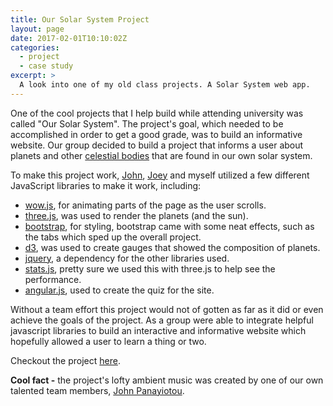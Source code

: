 ```yaml
---
title: Our Solar System Project
layout: page
date: 2017-02-01T10:10:02Z
categories:
  - project
  - case study
excerpt: >
  A look into one of my old class projects. A Solar System web app.
---
```


One of the cool projects that I help build while attending university was called "Our Solar System". The project's goal, which needed to be accomplished in order to get a good grade, was to build an informative website. Our group decided to build a project that informs a user about planets and other [celestial bodies](http://www.universetoday.com/48671/celestial-body/) that are found in our own solar system.

To make this project work, [John](http://johnpanayiotou.com/), [Joey](http://joejensen.info/) and myself utilized a few different JavaScript libraries to make it work, including:

- [wow.js](http://mynameismatthieu.com/WOW/), for animating parts of the page as the user scrolls.
- [three.js](https://threejs.org/), was used to render the planets (and the sun).
- [bootstrap](https://getbootstrap.com/), for styling, bootstrap came with some neat effects, such as the tabs which sped up the overall project.
- [d3](https://d3js.org/), was used to create gauges that showed the composition of planets.
- [jquery](https://jquery.com/), a dependency for the other libraries used.
- [stats.js](https://github.com/mrdoob/stats.js/), pretty sure we used this with three.js to help see the performance.
- [angular.js](https://angularjs.org/), used to create the quiz for the site.

Without a team effort this project would not of gotten as far as it did or even achieve the goals of the project. As a group were able to integrate helpful javascript libraries to build an interactive and informative website which hopefully allowed a user to learn a thing or two.

Checkout the project [here](http://joejensen.info/solar_system/index.html).

**Cool fact -** the project's lofty ambient music was created by one of our own talented team members, [John Panayiotou](http://johnpanayiotou.com/).